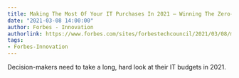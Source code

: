 ```yaml
---
title: Making The Most Of Your IT Purchases In 2021 — Winning The Zero-Sum Game
date: "2021-03-08 14:00:00"
author: Forbes - Innovation
authorlink: https://www.forbes.com/sites/forbestechcouncil/2021/03/08/making-the-most-of-your-it-purchases-in-2021---winning-the-zero-sum-game/
tags:
- Forbes-Innovation
---
```

Decision-makers need to take a long, hard look at their IT budgets in 2021.